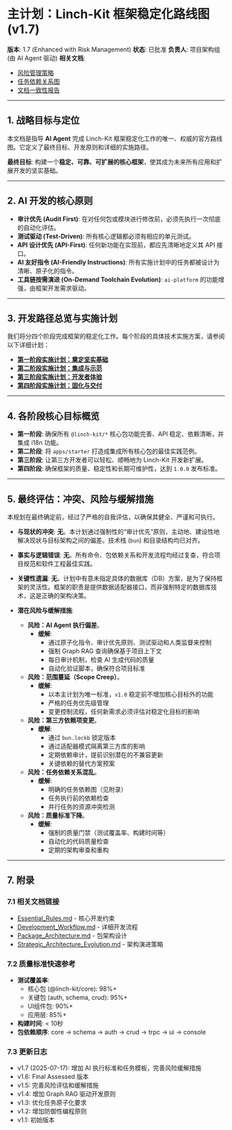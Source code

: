 # 主计划：Linch-Kit 框架稳定化路线图 (v1.7)

**版本**: 1.7 (Enhanced with Risk Management)
**状态**: 已批准
**负责人**: 项目架构组 (由 AI Agent 驱动)
**相关文档**: 
- [风险管理策略](./06_Risk_Management_Strategy.md)
- [任务依赖关系图](./07_Task_Dependency_Graph.md)
- [文档一致性报告](./08_Documentation_Consistency_Report.md)

---

## 1. 战略目标与定位

本文档是指导 **AI Agent** 完成 Linch-Kit 框架稳定化工作的唯一、权威的官方路线图。它定义了最终目标、开发原则和详细的实施路径。

**最终目标**: 构建一个**稳定、可靠、可扩展的核心框架**，使其成为未来所有应用和扩展开发的坚实基础。

---

## 2. AI 开发的核心原则

- **审计优先 (Audit First)**: 在对任何包或模块进行修改前，必须先执行一次彻底的自动化评估。
- **测试驱动 (Test-Driven)**: 所有核心逻辑都必须有相应的单元测试。
- **API 设计优先 (API-First)**: 任何新功能在实现前，都应先清晰地定义其 API 接口。
- **AI 友好指令 (AI-Friendly Instructions)**: 所有实施计划中的任务都被设计为清晰、原子化的指令。
- **工具链按需演进 (On-Demand Toolchain Evolution)**: `ai-platform` 的功能增强，由框架开发需求驱动。

---

## 3. 开发路径总览与实施计划

我们将分四个阶段完成框架的稳定化工作。每个阶段的具体技术实施方案，请参阅以下详细计划：

- **[第一阶段实施计划：奠定坚实基础](./implementation_plans/01_Phase_1_Foundation_First.md)**
- **[第二阶段实施计划：集成与示范](./implementation_plans/02_Phase_2_Integration_and_Showcase.md)**
- **[第三阶段实施计划：开发者体验](./implementation_plans/03_Phase_3_Developer_Experience.md)**
- **[第四阶段实施计划：固化与交付](./implementation_plans/04_Phase_4_Stabilization_and_Delivery.md)**

---

## 4. 各阶段核心目标概览

- **第一阶段**: 确保所有 `@linch-kit/*` 核心包功能完善、API 稳定、依赖清晰，并集成 i18n 功能。
- **第二阶段**: 将 `apps/starter` 打造成集成所有核心包的最佳实践范例。
- **第三阶段**: 让第三方开发者可以轻松、顺畅地为 Linch-Kit 开发新扩展。
- **第四阶段**: 确保框架的质量、稳定性和长期可维护性，达到 `1.0.0` 发布标准。

---

## 5. 最终评估：冲突、风险与缓解措施

本规划在最终确定前，经过了严格的自我评估，以确保其健全、严谨和可执行。

- **与现状的冲突**: **无**。本计划通过强制性的“审计优先”原则，主动地、建设性地解决现状与目标架构之间的偏差。技术栈 (`bun`) 和目录结构均已对齐。

- **事实与逻辑错误**: **无**。所有命令、包依赖关系和开发流程均经过复查，符合项目规范和软件工程最佳实践。

- **关键性遗漏**: **无**。计划中有意未指定具体的数据库（DB）方案，是为了保持框架的灵活性。框架的职责是提供数据适配器接口，而非强制特定的数据库技术，这是正确的架构决策。

- **潜在风险与缓解措施**:
    - **风险：AI Agent 执行偏差**。
        - **缓解**: 
          - 通过原子化指令、审计优先原则、测试驱动和人类监督来控制
          - 强制 Graph RAG 查询确保基于项目上下文
          - 每日审计机制，检查 AI 生成代码的质量
          - 自动化验证脚本，确保符合项目标准
    - **风险：范围蔓延（Scope Creep）**。
        - **缓解**: 
          - 以本主计划为唯一标准，`v1.0` 稳定前不增加核心目标外的功能
          - 严格的任务优先级管理
          - 变更控制流程，任何新需求必须评估对稳定化目标的影响
    - **风险：第三方依赖项变更**。
        - **缓解**: 
          - 通过 `bun.lockb` 锁定版本
          - 通过适配器模式隔离第三方库的影响
          - 定期依赖审计，提前识别潜在的不兼容更新
          - 关键依赖的替代方案预案
    - **风险：任务依赖关系混乱**。
        - **缓解**: 
          - 明确的任务依赖图（见附录）
          - 任务执行前的依赖检查
          - 并行任务的资源冲突检测
    - **风险：质量标准下降**。
        - **缓解**: 
          - 强制的质量门禁（测试覆盖率、构建时间等）
          - 自动化的代码质量检查
          - 定期的架构审查和重构

---

## 7. 附录

### 7.1 相关文档链接

- [Essential_Rules.md](../00_Getting_Started/03_Essential_Rules.md) - 核心开发约束
- [Development_Workflow.md](../02_Guides/01_Development_Workflow.md) - 详细开发流程
- [Package_Architecture.md](../01_Concepts/03_Package_Architecture.md) - 包架构设计
- [Strategic_Architecture_Evolution.md](../01_Concepts/07_Strategic_Architecture_Evolution.md) - 架构演进策略

### 7.2 质量标准快速参考

- **测试覆盖率**:
  - 核心包 (@linch-kit/core): 98%+
  - 关键包 (auth, schema, crud): 95%+
  - UI组件包: 90%+
  - 应用层: 85%+
- **构建时间**: < 10秒
- **包依赖顺序**: core → schema → auth → crud → trpc → ui → console

### 7.3 更新日志

- v1.7 (2025-07-17): 增加 AI 执行标准和任务模板，完善风险缓解措施
- v1.6: Final Assessed 版本
- v1.5: 完善风险评估和缓解措施
- v1.4: 增加 Graph RAG 驱动开发原则
- v1.3: 优化任务原子化要求
- v1.2: 增加防御性编程原则
- v1.1: 初始版本